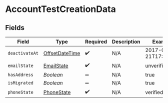 # AccountTestCreationData


## Fields

| Field                                                                                     | Type                                                                                      | Required                                                                                  | Description                                                                               | Example                                                                                   |
| ----------------------------------------------------------------------------------------- | ----------------------------------------------------------------------------------------- | ----------------------------------------------------------------------------------------- | ----------------------------------------------------------------------------------------- | ----------------------------------------------------------------------------------------- |
| `deactivateAt`                                                                            | [OffsetDateTime](https://docs.oracle.com/javase/8/docs/api/java/time/OffsetDateTime.html) | :heavy_check_mark:                                                                        | N/A                                                                                       | 2017-07-21T17:32:28Z                                                                      |
| `emailState`                                                                              | [EmailState](../../models/shared/EmailState.md)                                           | :heavy_check_mark:                                                                        | N/A                                                                                       | unverified                                                                                |
| `hasAddress`                                                                              | *Boolean*                                                                                 | :heavy_minus_sign:                                                                        | N/A                                                                                       | true                                                                                      |
| `isMigrated`                                                                              | *Boolean*                                                                                 | :heavy_minus_sign:                                                                        | N/A                                                                                       | true                                                                                      |
| `phoneState`                                                                              | [PhoneState](../../models/shared/PhoneState.md)                                           | :heavy_check_mark:                                                                        | N/A                                                                                       | verified                                                                                  |